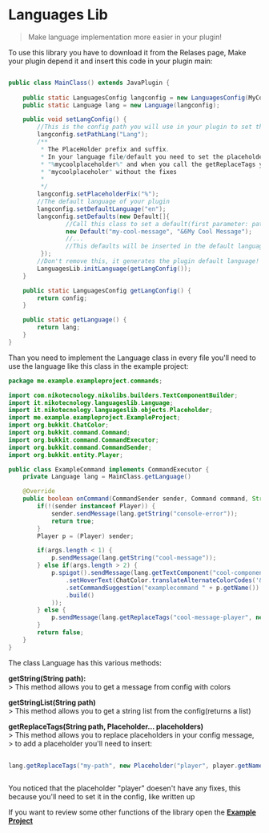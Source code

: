 # Languages Lib

> Make language implementation more easier in your plugin!

To use this library you have to download it from the Relases page, Make your plugin depend it and insert this code in your plugin main:

```JAVA

public class MainClass() extends JavaPlugin {
    
    public static LanguagesConfig langconfig = new LanguagesConfig(MyCoolPlugin.getInstance());
    public static Language lang = new Language(langconfig);

    public void setLangConfig() {
        //This is the config path you will use in your plugin to set the language
        langconfig.setPathLang("Lang");
        /**
         * The PlaceHolder prefix and suffix.
         * In your language file/default you need to set the placeholder with that prefix and suffix like this:
         * "%mycoolplaceholder%" and when you call the getReplaceTags you need to set only the prefix in this case
         * "mycoolplaceholer" without the fixes
         *
         */
        langconfig.setPlaceholderFix("%");
        //The default language of your plugin
        langconfig.setDefaultLanguage("en");
        langconfig.setDefaults(new Default[]{
                //Call this class to set a default(first parameter: path, second parameter: message)
                new Default("my-cool-message", "&6My Cool Message");
                //...
                //This defaults will be inserted in the default language file, in this case, the en lang
         });
        //Don't remove this, it generates the plugin default language!
        LanguagesLib.initLanguage(getLangConfig());
    }

    public static LanguagesConfig getLangConfig() {
        return config;
    }

    public static getLanguage() {
        return lang;
    }
}
```

Than you need to implement the Language class in every file you'll need to use the language like this class in the example project:


```JAVA
package me.example.exampleproject.commands;

import com.nikotecnology.nikolibs.builders.TextComponentBuilder;
import it.nikotecnology.languageslib.Language;
import it.nikotecnology.languageslib.objects.Placeholder;
import me.example.exampleproject.ExampleProject;
import org.bukkit.ChatColor;
import org.bukkit.command.Command;
import org.bukkit.command.CommandExecutor;
import org.bukkit.command.CommandSender;
import org.bukkit.entity.Player;

public class ExampleCommand implements CommandExecutor {
    private Language lang = MainClass.getLanguage()

    @Override
    public boolean onCommand(CommandSender sender, Command command, String label, String[] args) {
        if(!(sender instanceof Player)) {
            sender.sendMessage(lang.getString("console-error"));
            return true;
        }
        Player p = (Player) sender;

        if(args.length < 1) {
            p.sendMessage(lang.getString("cool-message"));
        } else if(args.length > 2) {
            p.spigot().sendMessage(lang.getTextComponent("cool-component", new TextComponentBuilder()
                .setHoverText(ChatColor.translateAlternateColorCodes('&', "&7You are a good person!"))
                .setCommandSuggestion("examplecommand " + p.getName())
                .build()
            ));
        } else {
            p.sendMessage(lang.getReplaceTags("cool-message-player", new Placeholder("player", args[0])));
        }
        return false;
    }
}

```


The class Language has this various methods:


   **getString(String path):**<br>
             > This method allows you to get a message from config with colors


   **getStringList(String path)**<br>
             > This method allows you to get a string list from the config(returns a list)
        
        
   **getReplaceTags(String path, Placeholder... placeholders)**<br>
             > This method allows you to replace placeholders in your config message,<br>
             > to add a placeholder you'll need to insert: <br>
 ```JAVA
             
 lang.getReplaceTags("my-path", new Placeholder("player", player.getName()));
               
 ```
 
  You noticed that the placeholder "player" doesen't have any fixes, this because you'll need to set it in the config, like written up 



If you want to review some other functions of the library open the [**Example Project**](https://github.com/Nikotecnology/LanguagesLib/tree/master/Example%20Project)
